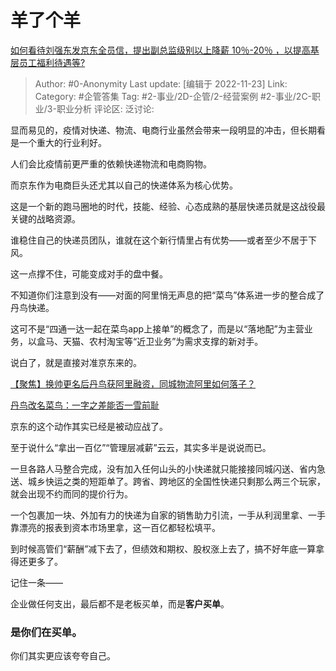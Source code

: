 # 羊了个羊
[如何看待刘强东发京东全员信，提出副总监级别以上降薪 10％-20％ ，以提高基层员工福利待遇等?](https://www.zhihu.com/question/568157415/answer/2770337012)

> Author: #0-Anonymity
> Last update: [编辑于 2022-11-23]
> Link:
> Category: #企管答集
> Tag: #2-事业/2D-企管/2-经营案例 #2-事业/2C-职业/3-职业分析
> 评论区:
> 泛讨论:

显而易见的，疫情对快递、物流、电商行业虽然会带来一段明显的冲击，但长期看是一个重大的行业利好。

人们会比疫情前更严重的依赖快递物流和电商购物。

而京东作为电商巨头还尤其以自己的快递体系为核心优势。

这是一个新的跑马圈地的时代，技能、经验、心态成熟的基层快递员就是这战役最关键的战略资源。

谁稳住自己的快递员团队，谁就在这个新行情里占有优势——或者至少不居于下风。

这一点撑不住，可能变成对手的盘中餐。

不知道你们注意到没有——对面的阿里悄无声息的把“菜鸟”体系进一步的整合成了丹鸟快递。

这可不是“四通一达一起在菜鸟app上接单”的概念了，而是以“落地配”为主营业务，以盒马、天猫、农村淘宝等“近卫业务”为需求支撑的新对手。

说白了，就是直接对准京东来的。

[【聚焦】换帅更名后丹鸟获阿里融资，同城物流阿里如何落子？](https://view.inews.qq.com/k/20211010A03MWG00?web_channel=wap&openApp=false&f=newdc)

[丹鸟改名菜鸟：一字之差能否一雪前耻](https://column.iresearch.cn/b/202208/942539.shtml)

京东的这个动作其实已经是被动应战了。

至于说什么“拿出一百亿”“管理层减薪”云云，其实多半是说说而已。

一旦各路人马整合完成，没有加入任何山头的小快递就只能接接同城闪送、省内急送、城乡快运之类的短距单了。跨省、跨地区的全国性快递只剩那么两三个玩家，就会出现不约而同的提价行为。

一个包裹加一块、外加有力的快递为自家的销售助力引流，一手从利润里拿、一手靠漂亮的报表到资本市场里拿，这一百亿都轻松填平。

到时候高管们“薪酬”减下去了，但绩效和期权、股权涨上去了，搞不好年底一算拿得还更多了。

记住一条——

企业做任何支出，最后都不是老板买单，而是**客户买单**。

### **是你们在买单。**

你们其实更应该夸夸自己。
